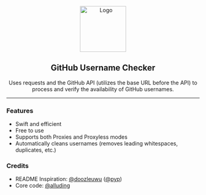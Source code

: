 <div id="top"></div>

<br/>
<div align="center">
  <a href="https://github.com/alluding/GitHub-Username-Checker">
    <img src="https://i.imgur.com/c3vgTg2.png" alt="Logo" width="120" height="120">
  </a>
  
  <h2 align="center">GitHub Username Checker</h3>

  <p align="center">
    Uses requests and the GitHub API (utilizes the base URL before the API) to process and verify the availability of GitHub usernames.
    <br />
</div>

---------------------------------------

<h3>Features</h3>
<ul>
    <li>Swift and efficient</li>
    <li>Free to use</li>
    <li>Supports both Proxies and Proxyless modes</li>
    <li>Automatically cleans usernames (removes leading whitespaces, duplicates, etc.)</li>
</ul>

<h3>Credits</h3>
<ul>
    <li>README Inspiration: <a href="https://github.com/doozleuwu">@doozleuwu</a> (<a href="https://github.com/pyp">@pyp</a>)</li>
    <li>Core code: <a href="https://github.com/alluding">@alluding</a></li>
</ul>

</body>
</html>
